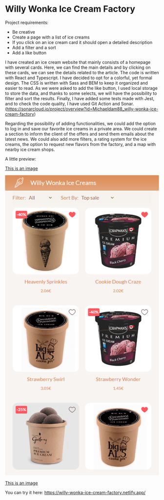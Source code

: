 # Willy Wonka Ice Cream Factory


Project requirements:

-   Be creative
-   Create a page with a list of ice creams
-   If you click on an ice cream card it should open a detailed description
-   Add a filter and a sort 
-   Add a like button 

I have created an ice cream website that mainly consists of a homepage with several cards. Here, we can find the main details and by clicking on these cards, we can see the details related to the article. The code is written with React and Typescript. I have decided to opt for a colorful, yet formal design. The CSS is written with Sass and BEM to keep it organized and easier to read. As we were asked to add the like button, I used local storage to store the data, and thanks to some selects, we will have the possibility to filter and sort the results. Finally, I have added some tests made with Jest, and to check the code quality, I have used Git Action and Sonar. (https://sonarcloud.io/project/overview?id=Michaeldam88_willy-wonka-ice-cream-factory)

Regarding the possibility of adding functionalities, we could add the option to log in and save our favorite ice creams in a private area. We could create a section to inform the client of the offers and send them emails about the latest news. We could also add more filters, a rating system for the ice creams, the option to request new flavors from the factory, and a map with nearby ice cream shops.

A little preview:

[This is an image](https://github.com/Michaeldam88/willy-wonka-ice-cream-factory/blob/main/public/assets/desktop-ice-cream-screenshot.png)

![This is an image](https://github.com/Michaeldam88/willy-wonka-ice-cream-factory/blob/main/public/assets/mobile-ice-cream-screenshot.png)

[This is an image](https://github.com/Michaeldam88/willy-wonka-ice-cream-factory/blob/main/public/assets/detail-ice-cream-screenshot.png)


You can try it here: https://willy-wonka-ice-cream-factory.netlify.app/
